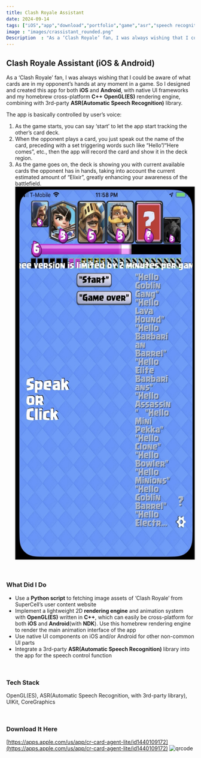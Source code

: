 ```yaml
---
title: Clash Royale Assistant
date: 2024-09-14
tags: ["iOS","app","download","portfolio","game","asr","speech recognition", "clash royale", "opengl", "opengles", "c++", "ndk"]
image : "images/crassistant_rounded.png"
Description  : "As a ‘Clash Royale’ fan, I was always wishing that I could be aware of what cards are in my opponent’s hands at any moment in a game. So I designed and created this app..."
---
```


## Clash Royale Assistant (iOS & Android)

As a ‘Clash Royale’ fan, I was always wishing that I could be aware of what cards are in my opponent’s hands at any moment in a game. So I designed and created this app for both **iOS** and **Android**, with native UI frameworks and my homebrew cross-platform **C++** **OpenGL(ES)** rendering engine, combining with 3rd-party **ASR(Automatic Speech Recognition)** library.

The app is basically controlled by user’s voice: 
1. As the game starts, you can say ‘start’ to let the app start tracking the other’s card deck. 
2. When the opponent plays a card, you just speak out the name of the card, preceding with a set triggering words such like “Hello”/“Here comes”, etc., then the app will record the card and show it in the deck region. 
3. As the game goes on, the deck is showing you with current available cards the opponent has in hands, taking into account the current estimated amount of “Elixir”, greatly enhancing your awareness of the battlefield.
![screenshot](images/crassist_scrshot-1.jpg)

``` ```
### What Did I Do
- Use a **Python script** to fetching image assets of ‘Clash Royale’ from SuperCell’s user content website
- Implement a lightweight 2D **rendering engine** and animation system with **OpenGL(ES)** written in **C++**, which can easily be cross-platform for both **iOS** and **Android**(with **NDK**). Use this homebrew rendering engine to render the main animation interface of the app
- Use native UI components on iOS and/or Android for other non-common UI parts
- Integrate a 3rd-party **ASR(Automatic Speech Recognition)** library into the app for the speech control function

``` ```
### Tech Stack
OpenGL(ES), ASR(Automatic Speech Recognition, with 3rd-party library), UIKit, CoreGraphics

``` ```
### Download It Here
[https://apps.apple.com/us/app/cr-card-agent-lite/id1440109172](https://apps.apple.com/us/app/cr-card-agent-lite/id1440109172)
![qrcode](images/qr_clash-royale-assistant.jpg)

